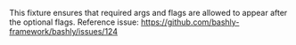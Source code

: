 This fixture ensures that required args and flags are allowed to appear after
the optional flags.
Reference issue: https://github.com/bashly-framework/bashly/issues/124
